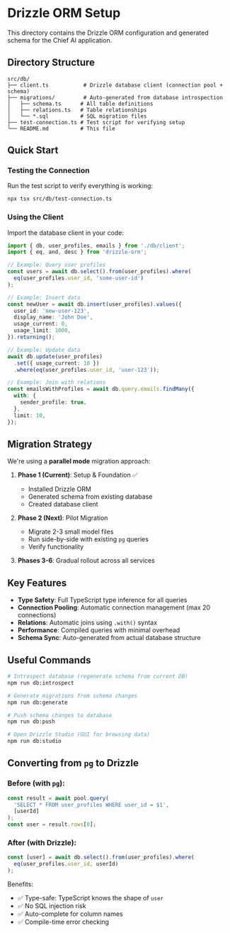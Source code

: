 # Drizzle ORM Setup

This directory contains the Drizzle ORM configuration and generated schema for the Chief AI application.

## Directory Structure

```
src/db/
├── client.ts           # Drizzle database client (connection pool + schema)
├── migrations/         # Auto-generated from database introspection
│   ├── schema.ts      # All table definitions
│   ├── relations.ts   # Table relationships
│   └── *.sql          # SQL migration files
├── test-connection.ts # Test script for verifying setup
└── README.md          # This file
```

## Quick Start

### Testing the Connection

Run the test script to verify everything is working:

```bash
npx tsx src/db/test-connection.ts
```

### Using the Client

Import the database client in your code:

```typescript
import { db, user_profiles, emails } from './db/client';
import { eq, and, desc } from 'drizzle-orm';

// Example: Query user profiles
const users = await db.select().from(user_profiles).where(
  eq(user_profiles.user_id, 'some-user-id')
);

// Example: Insert data
const newUser = await db.insert(user_profiles).values({
  user_id: 'new-user-123',
  display_name: 'John Doe',
  usage_current: 0,
  usage_limit: 1000,
}).returning();

// Example: Update data
await db.update(user_profiles)
  .set({ usage_current: 10 })
  .where(eq(user_profiles.user_id, 'user-123'));

// Example: Join with relations
const emailsWithProfiles = await db.query.emails.findMany({
  with: {
    sender_profile: true,
  },
  limit: 10,
});
```

## Migration Strategy

We're using a **parallel mode** migration approach:

1. **Phase 1 (Current)**: Setup & Foundation ✅
   - Installed Drizzle ORM
   - Generated schema from existing database
   - Created database client

2. **Phase 2 (Next)**: Pilot Migration
   - Migrate 2-3 small model files
   - Run side-by-side with existing `pg` queries
   - Verify functionality

3. **Phases 3-6**: Gradual rollout across all services

## Key Features

- **Type Safety**: Full TypeScript type inference for all queries
- **Connection Pooling**: Automatic connection management (max 20 connections)
- **Relations**: Automatic joins using `.with()` syntax
- **Performance**: Compiled queries with minimal overhead
- **Schema Sync**: Auto-generated from actual database structure

## Useful Commands

```bash
# Introspect database (regenerate schema from current DB)
npm run db:introspect

# Generate migrations from schema changes
npm run db:generate

# Push schema changes to database
npm run db:push

# Open Drizzle Studio (GUI for browsing data)
npm run db:studio
```

## Converting from `pg` to Drizzle

### Before (with `pg`):
```typescript
const result = await pool.query(
  'SELECT * FROM user_profiles WHERE user_id = $1',
  [userId]
);
const user = result.rows[0];
```

### After (with Drizzle):
```typescript
const [user] = await db.select().from(user_profiles).where(
  eq(user_profiles.user_id, userId)
);
```

Benefits:
- ✅ Type-safe: TypeScript knows the shape of `user`
- ✅ No SQL injection risk
- ✅ Auto-complete for column names
- ✅ Compile-time error checking
